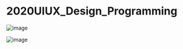 # 2020UIUX_Design_Programming
![image](https://user-images.githubusercontent.com/70833455/135844628-ef0575c7-fda4-4a1d-8284-b12727534da8.png)

![image](https://user-images.githubusercontent.com/70833455/135844725-996aee3c-9fcc-4f05-aa05-f234e8b28112.png)
